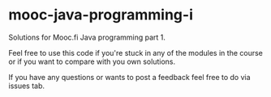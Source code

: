 # mooc-java-programming-i

Solutions for Mooc.fi Java programming part 1.

Feel free to use this code if you're stuck in any of the modules in the course or if you want to compare with you own solutions.

If you have any questions or wants to post a feedback feel free to do via issues tab.
